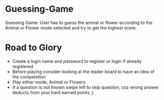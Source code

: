 # Guessing-Game
Guessing Game: User has to guess the animal or flower according to the Animal or Flower mode selected and try to get the highest score.
# Road to Glory
- Create a login name and password to register or login if already registered
- Before playing consider looking at the leader board to have an idea of the competetion
- Play either mode, Animal or Flowers
- If a question is not known swipe left to skip question, coz wrong answer deducts from your hard earned points ;)
